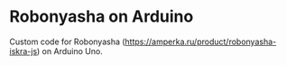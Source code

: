# Robonyasha on Arduino

Custom code for Robonyasha (https://amperka.ru/product/robonyasha-iskra-js) on Arduino Uno.
